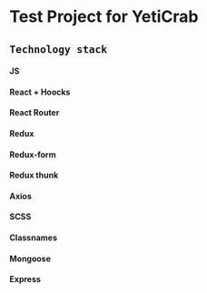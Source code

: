 # Test Project for YetiCrab



## `Technology stack`

#### JS
#### React + Hoocks
#### React Router
#### Redux
#### Redux-form
#### Redux thunk
#### Axios
#### SCSS
#### Classnames
#### Mongoose
#### Express